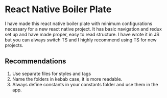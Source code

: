 # React Native Boiler Plate

I have made this react native boiler plate with minimum configurations necessary for a new react native project.
It has basic navigation and redux set up and have made proper, easy to read structure. I have wrote it in JS but you can always switch TS and I highly recommend using TS for new projects.

## Recommendations

1. Use separate files for styles and tags
2. Name the folders in kebab case, it is more readable.
3. Always define constants in your constants folder and use them in the app.